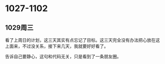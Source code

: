 # 1027-1102
## 1029周三
看了上周日的计划，这三天其实有点忘记了目标。这三天完全没有办法把心放在这上面来，不过没关系，接下来几天，我就要好好看了。

告诉自己要静心，这句和代码无关，只是看到了一条朋友圈。